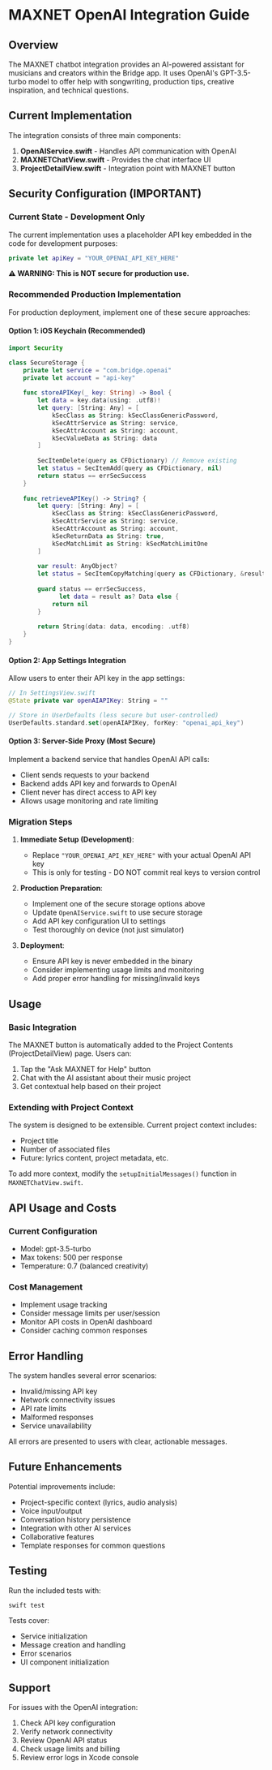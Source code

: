 # MAXNET OpenAI Integration Guide

## Overview
The MAXNET chatbot integration provides an AI-powered assistant for musicians and creators within the Bridge app. It uses OpenAI's GPT-3.5-turbo model to offer help with songwriting, production tips, creative inspiration, and technical questions.

## Current Implementation
The integration consists of three main components:
1. **OpenAIService.swift** - Handles API communication with OpenAI
2. **MAXNETChatView.swift** - Provides the chat interface UI  
3. **ProjectDetailView.swift** - Integration point with MAXNET button

## Security Configuration (IMPORTANT)

### Current State - Development Only
The current implementation uses a placeholder API key embedded in the code for development purposes:
```swift
private let apiKey = "YOUR_OPENAI_API_KEY_HERE"
```

**⚠️ WARNING: This is NOT secure for production use.**

### Recommended Production Implementation

For production deployment, implement one of these secure approaches:

#### Option 1: iOS Keychain (Recommended)
```swift
import Security

class SecureStorage {
    private let service = "com.bridge.openai"
    private let account = "api-key"
    
    func storeAPIKey(_ key: String) -> Bool {
        let data = key.data(using: .utf8)!
        let query: [String: Any] = [
            kSecClass as String: kSecClassGenericPassword,
            kSecAttrService as String: service,
            kSecAttrAccount as String: account,
            kSecValueData as String: data
        ]
        
        SecItemDelete(query as CFDictionary) // Remove existing
        let status = SecItemAdd(query as CFDictionary, nil)
        return status == errSecSuccess
    }
    
    func retrieveAPIKey() -> String? {
        let query: [String: Any] = [
            kSecClass as String: kSecClassGenericPassword,
            kSecAttrService as String: service,
            kSecAttrAccount as String: account,
            kSecReturnData as String: true,
            kSecMatchLimit as String: kSecMatchLimitOne
        ]
        
        var result: AnyObject?
        let status = SecItemCopyMatching(query as CFDictionary, &result)
        
        guard status == errSecSuccess,
              let data = result as? Data else {
            return nil
        }
        
        return String(data: data, encoding: .utf8)
    }
}
```

#### Option 2: App Settings Integration
Allow users to enter their API key in the app settings:
```swift
// In SettingsView.swift
@State private var openAIAPIKey: String = ""

// Store in UserDefaults (less secure but user-controlled)
UserDefaults.standard.set(openAIAPIKey, forKey: "openai_api_key")
```

#### Option 3: Server-Side Proxy (Most Secure)
Implement a backend service that handles OpenAI API calls:
- Client sends requests to your backend
- Backend adds API key and forwards to OpenAI
- Client never has direct access to API key
- Allows usage monitoring and rate limiting

### Migration Steps

1. **Immediate Setup (Development)**:
   - Replace `"YOUR_OPENAI_API_KEY_HERE"` with your actual OpenAI API key
   - This is only for testing - DO NOT commit real keys to version control

2. **Production Preparation**:
   - Implement one of the secure storage options above
   - Update `OpenAIService.swift` to use secure storage
   - Add API key configuration UI to settings
   - Test thoroughly on device (not just simulator)

3. **Deployment**:
   - Ensure API key is never embedded in the binary
   - Consider implementing usage limits and monitoring
   - Add proper error handling for missing/invalid keys

## Usage

### Basic Integration
The MAXNET button is automatically added to the Project Contents (ProjectDetailView) page. Users can:
1. Tap the "Ask MAXNET for Help" button
2. Chat with the AI assistant about their music project
3. Get contextual help based on their project

### Extending with Project Context
The system is designed to be extensible. Current project context includes:
- Project title
- Number of associated files
- Future: lyrics content, project metadata, etc.

To add more context, modify the `setupInitialMessages()` function in `MAXNETChatView.swift`.

## API Usage and Costs

### Current Configuration
- Model: gpt-3.5-turbo
- Max tokens: 500 per response
- Temperature: 0.7 (balanced creativity)

### Cost Management
- Implement usage tracking
- Consider message limits per user/session
- Monitor API costs in OpenAI dashboard
- Consider caching common responses

## Error Handling

The system handles several error scenarios:
- Invalid/missing API key
- Network connectivity issues
- API rate limits
- Malformed responses
- Service unavailability

All errors are presented to users with clear, actionable messages.

## Future Enhancements

Potential improvements include:
- Project-specific context (lyrics, audio analysis)
- Voice input/output
- Conversation history persistence
- Integration with other AI services
- Collaborative features
- Template responses for common questions

## Testing

Run the included tests with:
```bash
swift test
```

Tests cover:
- Service initialization
- Message creation and handling
- Error scenarios
- UI component initialization

## Support

For issues with the OpenAI integration:
1. Check API key configuration
2. Verify network connectivity
3. Review OpenAI API status
4. Check usage limits and billing
5. Review error logs in Xcode console